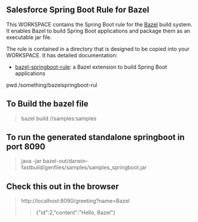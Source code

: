 ## Salesforce Spring Boot Rule for Bazel

This WORKSPACE contains the Spring Boot rule for the [Bazel](https://bazel.build/) build system.
It enables Bazel to build Spring Boot applications and package them as an executable jar file.

The rule is contained in a directory that is designed to be copied into your WORKSPACE.
It has detailed documentation:
- [bazel-springboot-rule](tools/springboot): a Bazel extension to build Spring Boot applications

pwd
/something/bazelspringboot-rul

## To Build the bazel file 

>bazel build //samples:samples


## To run the generated standalone springboot in port 8090

>java -jar bazel-out/darwin-fastbuild/genfiles/samples/samples_springboot.jar

## Check this out in the browser

> http://localhost:8090/greeting?name=Bazel
>>  {"id":2,"content":"Hello, Bazel"}
